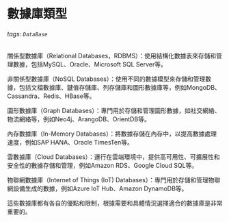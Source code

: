 # 數據庫類型

###### tags: `DataBase` 
關係型數據庫（Relational Databases，RDBMS）：使用結構化數據表來存儲和管理數據，包括MySQL、Oracle、Microsoft SQL Server等。

非關係型數據庫（NoSQL Databases）：使用不同的數據模型來存儲和管理數據，包括文檔數據庫、鍵值存儲庫、列存儲庫和圖形數據庫等，例如MongoDB、Cassandra、Redis、HBase等。

圖形數據庫（Graph Databases）：專門用於存儲和管理圖形數據，如社交網絡、物流網絡等，例如Neo4j、ArangoDB、OrientDB等。

內存數據庫（In-Memory Databases）：將數據存儲在內存中，以提高數據處理速度，例如SAP HANA、Oracle TimesTen等。

雲數據庫（Cloud Databases）：運行在雲端環境中，提供高可用性、可擴展性和安全性的數據存儲和管理，例如Amazon RDS、Google Cloud SQL等。

物聯網數據庫（Internet of Things (IoT) Databases）：專門用於存儲和管理物聯網設備生成的數據，例如Azure IoT Hub、Amazon DynamoDB等。

這些數據庫都有各自的優點和限制，根據需要和具體情況選擇適合的數據庫是非常重要的。